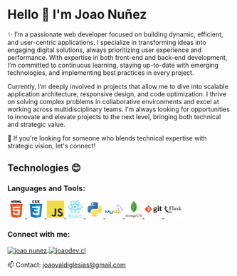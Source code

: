 # Hello 👋 I'm Joao Nuñez

✨ I’m a passionate web developer focused on building dynamic, efficient, and user-centric applications. I specialize in transforming ideas into engaging digital solutions, always prioritizing user experience and performance. With expertise in both front-end and back-end development, I’m committed to continuous learning, staying up-to-date with emerging technologies, and implementing best practices in every project.

Currently, I’m deeply involved in projects that allow me to dive into scalable application architecture, responsive design, and code optimization. I thrive on solving complex problems in collaborative environments and excel at working across multidisciplinary teams. I’m always looking for opportunities to innovate and elevate projects to the next level, bringing both technical and strategic value.

🚀 If you're looking for someone who blends technical expertise with strategic vision, let's connect!

## Technologies 😊
<h3 align="left">Languages and Tools:</h3>
<a href="https://www.w3.org/html/" target="_blank" rel="noreferrer">
  <img src="https://raw.githubusercontent.com/devicons/devicon/master/icons/html5/html5-original-wordmark.svg"
    alt="html5" width="40" height="40" />
</a>
<a href="https://www.w3schools.com/css/" target="_blank" rel="noreferrer">
  <img src="https://raw.githubusercontent.com/devicons/devicon/master/icons/css3/css3-original-wordmark.svg" alt="css3"
    width="40" height="40" />
</a>
<a href="https://developer.mozilla.org/en-US/docs/Web/JavaScript" target="_blank" rel="noreferrer">
  <img src="https://raw.githubusercontent.com/devicons/devicon/master/icons/javascript/javascript-original.svg"
    alt="javascript" width="40" height="40" />
</a>
<a href="https://reactjs.org/" target="_blank" rel="noreferrer">
  <img src="https://raw.githubusercontent.com/devicons/devicon/master/icons/react/react-original-wordmark.svg"
    alt="react" width="40" height="40" />
</a>
<a href="https://www.python.org" target="_blank" rel="noreferrer">
  <img src="https://raw.githubusercontent.com/devicons/devicon/master/icons/python/python-original.svg" alt="python"
    width="40" height="40" />
</a>
<a href="https://www.mysql.com/" target="_blank" rel="noreferrer">
  <img src="https://raw.githubusercontent.com/devicons/devicon/master/icons/mysql/mysql-original-wordmark.svg" alt="mysql"
    width="40" height="40" />
</a>
<a href="https://www.mongodb.com/" target="_blank" rel="noreferrer">
  <img src="https://raw.githubusercontent.com/devicons/devicon/master/icons/mongodb/mongodb-original-wordmark.svg" alt="mongodb"
    width="40" height="40" />
</a>
<a href="https://git-scm.com/" target="_blank" rel="noreferrer">
  <img src="https://raw.githubusercontent.com/devicons/devicon/master/icons/git/git-original-wordmark.svg" alt="git"
    width="40" height="40" />
</a>
<a href="https://flask.palletsprojects.com/" target="_blank" rel="noreferrer">
  <img src="https://raw.githubusercontent.com/devicons/devicon/master/icons/flask/flask-original-wordmark.svg" alt="flask"
    width="40" height="40" />
</a>

<h3 align="left">Connect with me:</h3>
<p align="left">

   <a href="https://www.linkedin.com/in/joao-nunez-b43026291/" target="blank">
  <img align="center" src="https://raw.githubusercontent.com/rahuldkjain/github-profile-readme-generator/master/src/images/icons/Social/linked-in-alt.svg"
    alt="joao nunez" height="30" width="40" />
</a>

<a href="https://www.instagram.com/joaodev.cl" target="blank">
  <img align="center" src="https://raw.githubusercontent.com/rahuldkjain/github-profile-readme-generator/master/src/images/icons/Social/instagram.svg"
    alt="joaodev.cl" height="30" width="40" />
</a>
</p>

📫 Contact: joaovaldiglesias@gmail.com

